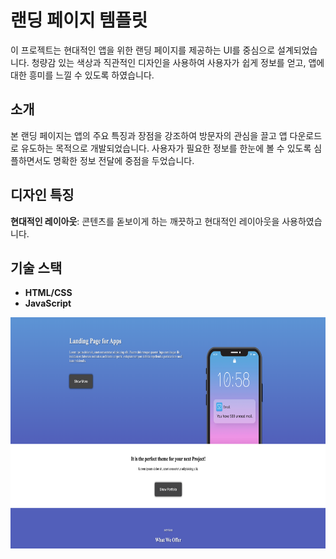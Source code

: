 
# 랜딩 페이지 템플릿

이 프로젝트는 현대적인 앱을 위한 랜딩 페이지를 제공하는 UI를 중심으로 설계되었습니다. 청량감 있는 색상과 직관적인 디자인을 사용하여 사용자가 쉽게 정보를 얻고, 앱에 대한 흥미를 느낄 수 있도록 하였습니다.

## 소개

본 랜딩 페이지는 앱의 주요 특징과 장점을 강조하여 방문자의 관심을 끌고 앱 다운로드로 유도하는 목적으로 개발되었습니다. 사용자가 필요한 정보를 한눈에 볼 수 있도록 심플하면서도 명확한 정보 전달에 중점을 두었습니다.

## 디자인 특징

**현대적인 레이아웃**: 콘텐츠를 돋보이게 하는 깨끗하고 현대적인 레이아웃을 사용하였습니다.


## 기술 스택

- **HTML/CSS**
- **JavaScript**

<img src="images/landingPage_main.png" width="700" height="370">
